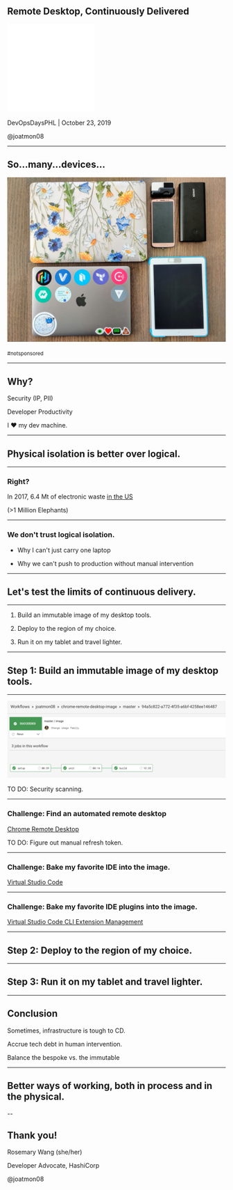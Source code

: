 ## Remote Desktop, Continuously Delivered

<img src="images/HashiCorp_Icon_White.png" alt="White HashiCorp logo"
width="200"/>

DevOpsDaysPHL | October 23, 2019

@joatmon08

---

## So...many...devices...

<img src="images/devices.jpg" alt="A picture of 2 laptops, 1 phone, a tablet,
and a microphone." width="600"/>

<small>#notsponsored</small>

---

## Why?

Security (IP, PII)

Developer Productivity

I ❤️ my dev machine.

---

## Physical isolation is better over logical.

---

### Right?

In 2017, 6.4 Mt of electronic waste [in the US](https://collections.unu.edu/eserv/UNU:6341/Global-E-waste_Monitor_2017__electronic_single_pages_.pdf)

(>1 Million Elephants)

---

### We don't trust logical isolation.

- Why I can't just carry one laptop

- Why we can't push to production without manual intervention

---

## Let's test the limits of continuous delivery.

---

1. Build an immutable image of my desktop tools.

1. Deploy to the region of my choice.

1. Run it on my tablet and travel lighter.

---

## Step 1: Build an immutable image of my desktop tools.

---

<img src="images/image_pipeline.png" alt="CircleCI pipeline with three stages,
setup, unit, and build." width="1000"/>

TO DO: Security scanning.

---

### Challenge: Find an automated remote desktop

[Chrome Remote
Desktop](https://cloud.google.com/solutions/chrome-desktop-remote-on-compute-engine)

TO DO: Figure out manual refresh token. 

---

### Challenge: Bake my favorite IDE into the image.

[Virtual Studio Code](https://code.visualstudio.com/docs/setup/linux)

---

### Challenge: Bake my favorite IDE plugins into the image.

[Virtual Studio Code CLI Extension Management](https://code.visualstudio.com/docs/editor/extension-gallery#_command-line-extension-management)

---

## Step 2: Deploy to the region of my choice.

---

## Step 3: Run it on my tablet and travel lighter.

---

## Conclusion

Sometimes, infrastructure is tough to CD.

Accrue tech debt in human intervention.

Balance the bespoke vs. the immutable

---

## Better ways of working, both in process and in the physical.

--

## Thank you!

Rosemary Wang (she/her)

Developer Advocate, HashiCorp

@joatmon08